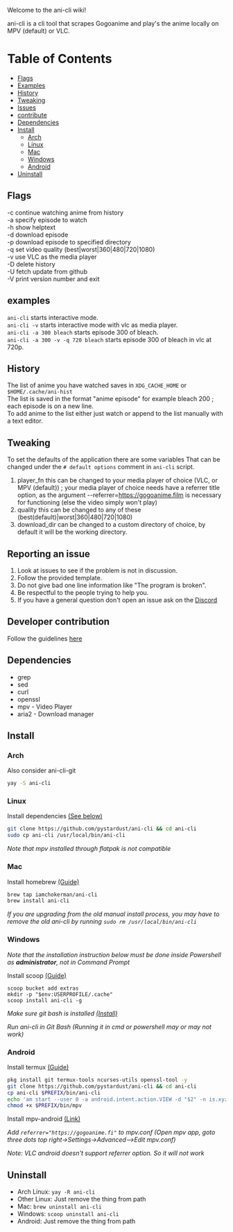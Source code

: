 Welcome to the ani-cli wiki!

ani-cli is a cli tool that scrapes Gogoanime and play's the anime locally on MPV (default) or VLC.

# Table of Contents
- [Flags](#Flags)
- [Examples](#Examples)
- [History](#History)
- [Tweaking](#Tweaking)
- [Issues](#Reporting-an-issue)
- [contribute](#Developer-contribution)
- [Dependencies](#Dependencies)
- [Install](#Installation)
  - [Arch](#Arch)
  - [Linux](#Linux)
  - [Mac](#Mac)
  - [Windows](#Windows)
  - [Android](#Android)
- [Uninstall](#Uninstall)

## Flags
-c continue watching anime from history\
-a specify episode to watch\
-h show helptext\
-d download episode\
-p download episode to specified directory\
-q set video quality (best|worst|360|480|720|1080)\
-v use VLC as the media player\
-D delete history\
-U fetch update from github\
-V print version number and exit

## examples
`ani-cli` starts interactive mode.\
`ani-cli -v` starts interactive mode with vlc as media player.\
`ani-cli -a 300 bleach` starts episode 300 of bleach.\
`ani-cli -a 300 -v -q 720 bleach` starts episode 300 of bleach in vlc at 720p.

## History
The list of anime you have watched saves in `XDG_CACHE_HOME` or `$HOME/.cache/ani-hist`\
The list is saved in the format "anime episode" for example bleach 200 ; each episode is on a new line.\
To add anime to the list either just watch or append to the list manually with a text editor.

## Tweaking
To set the defaults of the application there are some variables That can be changed under the `# default options` comment in `ani-cli` script.
1. player_fn this can be changed to your media player of choice (VLC, or MPV (default)) ; your media player of choice needs have a referrer title option, as the argument --referrer=https://gogoanime.film is necessary for functioning (else the video simply won't play)
2. quality this can be changed to any of these (best(default)|worst|360|480|720|1080)
3. download_dir can be changed to a custom directory of choice, by default it will be the working directory.


## Reporting an issue
1. Look at issues to see if the problem is not in discussion.
2. Follow the provided template.
3. Do not give bad one line information like "The program is broken".
4. Be respectful to the people trying to help you.
5. If you have a general question don't open an issue ask on the [Discord](https://discord.gg/aqu7GpqVmR)

## Developer contribution 
Follow the guidelines [here](https://github.com/pystardust/ani-cli/blob/master/CONTRIBUTING.md)

## Dependencies
- grep
- sed
- curl
- openssl
- mpv - Video Player
- aria2 - Download manager

## Install

### Arch

Also consider ani-cli-git

```sh
yay -S ani-cli
```
### Linux

Install dependencies [(See below)](#Dependencies)

```sh
git clone https://github.com/pystardust/ani-cli && cd ani-cli
sudo cp ani-cli /usr/local/bin/ani-cli
```

*Note that mpv installed through flatpak is not compatible*

### Mac

Install homebrew [(Guide)](https://brew.sh/)

```sh
brew tap iamchokerman/ani-cli
brew install ani-cli
```
*If you are upgrading from the old manual install process, you may have to remove the old ani-cli by running `sudo rm /usr/local/bin/ani-cli`*

### Windows

*Note that the installation instruction below must be done inside 
Powershell as **administrator**, not in Command Prompt*

Install scoop [(Guide)](https://scoop.sh/)
```
scoop bucket add extras
mkdir -p "$env:USERPROFILE/.cache"
scoop install ani-cli -g
```

*Make sure git bash is installed [(Install)](https://git-scm.com/download/win)*

*Run ani-cli in Git Bash (Running it in cmd or powershell may or may not work)*

### Android

Install termux [(Guide)](https://termux.com/)

```sh
pkg install git termux-tools ncurses-utils openssl-tool -y
git clone https://github.com/pystardust/ani-cli && cd ani-cli
cp ani-cli $PREFIX/bin/ani-cli
echo 'am start --user 0 -a android.intent.action.VIEW -d "$2" -n is.xyz.mpv/.MPVActivity' > $PREFIX/bin/mpv
chmod +x $PREFIX/bin/mpv
```

Install mpv-android [(Link)](https://play.google.com/store/apps/details?id=is.xyz.mpv)

*Add ```referrer="https://gogoanime.fi"``` to mpv.conf (Open mpv app, goto three dots top right->Settings->Advanced-->Edit mpv.conf)* 

*Note: VLC android doesn't support referrer option. So it will not work*

## Uninstall

* Arch Linux: ```yay -R ani-cli```
* Other Linux: Just remove the thing from path
* Mac: ```brew uninstall ani-cli```
* Windows: ```scoop uninstall ani-cli```
* Android: Just remove the thing from path


